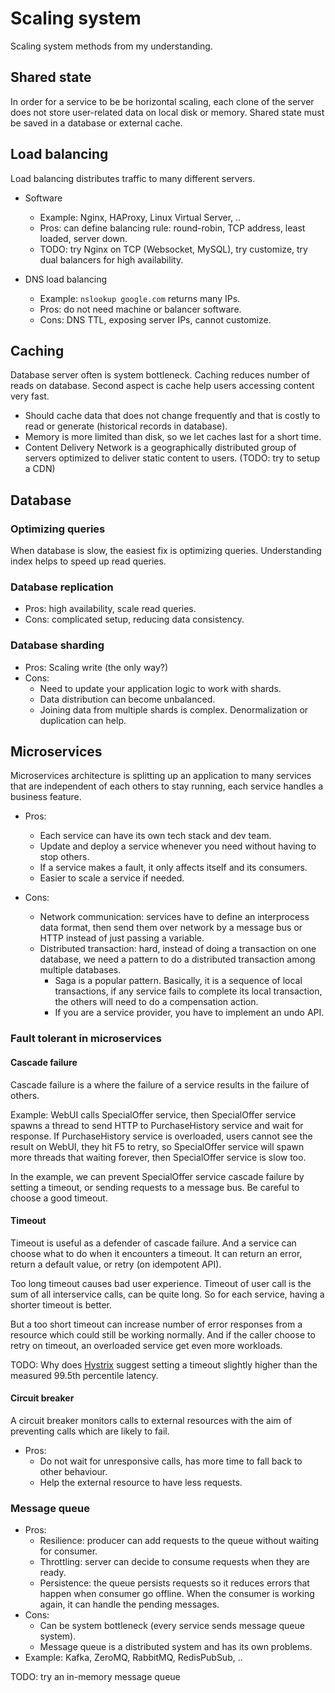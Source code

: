 # Scaling system

Scaling system methods from my understanding.

## Shared state

In order for a service to be be horizontal scaling, each clone of
the server does not store user-related data on local disk or memory.
Shared state must be saved in a database or external cache.

## Load balancing

Load balancing distributes traffic to many different servers.

* Software

  * Example: Nginx, HAProxy, Linux Virtual Server, ..
  * Pros: can define balancing rule: round-robin, TCP address, least
    loaded, server down.
  * TODO: try Nginx on TCP (Websocket, MySQL), try customize, try dual
    balancers for high availability.

* DNS load balancing

  * Example: `nslookup google.com` returns many IPs.
  * Pros: do not need machine or balancer software.
  * Cons: DNS TTL, exposing server IPs, cannot customize.

## Caching

Database server often is system bottleneck. Caching reduces number
of reads on database. Second aspect is cache help users accessing
content very fast.

* Should cache data that does not change frequently and that
  is costly to read or generate (historical records in database).
* Memory is more limited than disk, so we let caches last for
  a short time.
* Content Delivery Network is a geographically distributed group of
  servers optimized to deliver static content to users.
  (TODO: try to setup a CDN)

## Database

### Optimizing queries

When database is slow, the easiest fix is optimizing queries.
Understanding index helps to speed up read queries.

### Database replication

* Pros: high availability, scale read queries.
* Cons: complicated setup, reducing data consistency.

### Database sharding

* Pros: Scaling write (the only way?)
* Cons:
  * Need to update your application logic to work with shards.
  * Data distribution can become unbalanced.
  * Joining data from multiple shards is complex. Denormalization
    or duplication can help.

## Microservices

Microservices architecture is splitting up an application to many
services that are independent of each others to stay running, each
service handles a business feature.

* Pros:
  * Each service can have its own tech stack and dev team.
  * Update and deploy a service whenever you need without having
    to stop others.
  * If a service makes a fault, it only affects itself and its consumers.
  * Easier to scale a service if needed.
  
* Cons:
  * Network communication: services have to define an interprocess
    data format, then send them over network by a message bus or HTTP
    instead of just passing a variable.
  * Distributed transaction: hard, instead of doing a transaction on one
    database, we need a pattern to do a distributed transaction among
    multiple databases.
    * Saga is a popular pattern. Basically, it is a sequence of local
      transactions, if any service fails to complete its local
      transaction, the others will need to do a compensation action.
    * If you are a service provider, you have to implement an undo API.

### Fault tolerant in microservices

#### Cascade failure

Cascade failure is a where the failure of a service results in the
failure of others.

Example: WebUI calls SpecialOffer service, then SpecialOffer service
spawns a thread to send HTTP to PurchaseHistory service and wait
for response.
If PurchaseHistory service is overloaded, users cannot see the result
on WebUI, they hit F5 to retry, so SpecialOffer service will spawn more
threads that waiting forever, then SpecialOffer service is slow too.

In the example, we can prevent SpecialOffer service cascade failure
by setting a timeout, or sending requests to a message bus.
Be careful to choose a good timeout.

#### Timeout

Timeout is useful as a defender of cascade failure. And a service
can choose what to do when it encounters a timeout. It can return
an error, return a default value, or retry (on idempotent API).

Too long timeout causes bad user experience. Timeout of user call is the
sum of all interservice calls, can be quite long. So for each service,
having a shorter timeout is better.

But a too short timeout can increase number of error responses from a
resource which could still be working normally. And if the caller choose
to retry on timeout, an overloaded service get even more workloads.

TODO: Why does [Hystrix](https://github.com/Netflix/Hystrix/wiki)
suggest setting a timeout slightly higher than the measured 99.5th
percentile latency.

#### Circuit breaker

A circuit breaker monitors calls to external resources with the aim
of preventing calls which are likely to fail.

* Pros:
  * Do not wait for unresponsive calls, has more time to fall back
      to other behaviour.
  * Help the external resource to have less requests.

### Message queue

* Pros:
  * Resilience: producer can add requests to the queue without waiting
    for consumer.
  * Throttling: server can decide to consume requests when they
    are ready.
  * Persistence: the queue persists requests so it reduces errors that
    happen when consumer go offline. When the consumer is working again,
    it can handle the pending messages.
* Cons:
  * Can be system bottleneck (every service sends message queue system).
  * Message queue is a distributed system and has its own problems.
* Example: Kafka, ZeroMQ, RabbitMQ, RedisPubSub, ..

TODO: try an in-memory message queue
